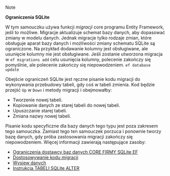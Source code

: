 > [!NOTE]
> 
> **Ograniczenia SQLite**
>
> W tym samouczku używa funkcji *migracji* core programu Entity Framework, jeśli to możliwe. Migracje aktualizuje schemat bazy danych, aby dopasować zmiany w modelu danych. Jednak migracje tylko rodzaje zmian, które obsługuje aparat bazy danych i możliwości zmiany schematu SQLite są ograniczone. Na przykład dodawanie kolumny jest obsługiwane, ale usunięcie kolumny nie jest obsługiwane. Jeśli zostanie utworzona migracja w `ef migrations add` celu usunięcia kolumny, polecenie zakończy się pomyślnie, ale polecenie zakończy się niepowodzeniem. `ef database update` 
>
> Obejście ograniczeń SQLite jest ręczne pisanie kodu migracji do wykonywania przebudowy tabeli, gdy coś w tabeli zmienia. Kod będzie przejść `Up` w `Down` i metody migracji i obejmowałby:
>
> * Tworzenie nowej tabeli.
> * Kopiowanie danych ze starej tabeli do nowej tabeli.
> * Upuszczanie starej tabeli.
> * Zmiana nazwy nowej tabeli.
>
> Pisanie kodu specyficzne dla bazy danych tego typu jest poza zakresem tego samouczka. Zamiast tego ten samouczek porzuca i ponownie tworzy bazę danych, gdy próba zastosowania migracji zakończy się niepowodzeniem. Więcej informacji zawierają następujące zasoby:
>
> * [Ograniczenia dostawcy baz danych CORE FIRMY SQLite EF](/ef/core/providers/sqlite/limitations)
> * [Dostosowywanie kodu migracji](/ef/core/managing-schemas/migrations/#customize-migration-code)
> * [Wysiew danych](/ef/core/modeling/data-seeding)
> * [Instrukcja TABELI SQLite ALTER](https://sqlite.org/lang_altertable.html)